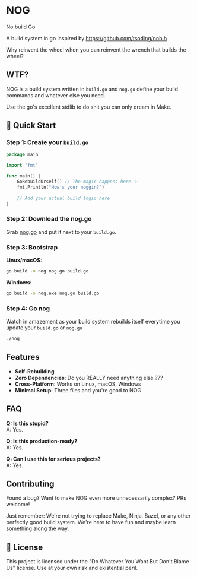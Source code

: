 # NOG

No build Go

A build system in go inspired by https://github.com/tsoding/nob.h

Why reinvent the wheel when you can reinvent the wrench that builds the wheel?

## WTF?

NOG is a build system written in `build.go` and `nog.go` define your build commands and whatever else you need.

Use the go's excellent stdlib to do shit you can only dream in Make.

## 🚀 Quick Start

### Step 1: Create your `build.go`

```go
package main

import "fmt"

func main() {
	GoRebuildUrself() // The magic happens here ✨
	fmt.Println("How's your noggin?")
    
	// Add your actual build logic here
}
```

### Step 2: Download the nog.go

Grab [nog.go](https://raw.githubusercontent.com/RA341/nog/refs/heads/main/nog.go) and put it next to your `build.go`.

### Step 3: Bootstrap

**Linux/macOS:**

```bash
go build -o nog nog.go build.go
```

**Windows:**

```bash
go build -o nog.exe nog.go build.go 
```

### Step 4: Go nog

Watch in amazement as your build system rebuilds itself everytime you update your `build.go` or `nog.go`

```bash
./nog
```

## Features

- **Self-Rebuilding**
- **Zero Dependencies**: Do you REALLY need anything else ???
- **Cross-Platform**: Works on Linux, macOS, Windows
- **Minimal Setup**: Three files and you're good to NOG

## FAQ

**Q: Is this stupid?**  
A: Yes.

**Q: Is this production-ready?**  
A: Yes.

**Q: Can I use this for serious projects?**  
A: Yes.

## Contributing

Found a bug? Want to make NOG even more unnecessarily complex? PRs welcome!

Just remember: We're not trying to replace Make, Ninja, Bazel, or any other perfectly good build system. We're here to
have fun and maybe learn something along the way.

## 📄 License

This project is licensed under the "Do Whatever You Want But Don't Blame Us" license. Use at your own risk and
existential peril.
